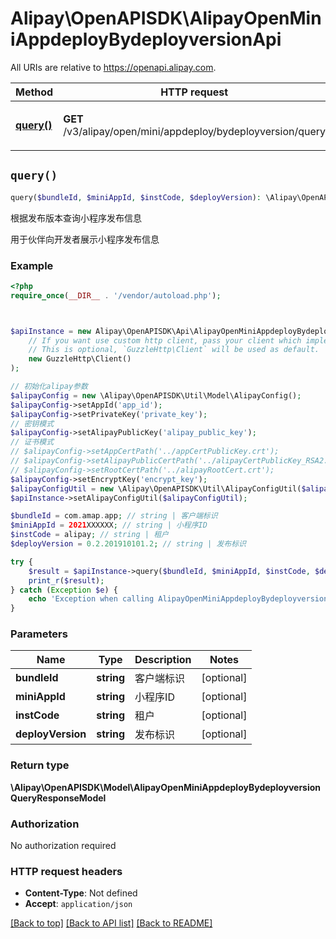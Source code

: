 # Alipay\OpenAPISDK\AlipayOpenMiniAppdeployBydeployversionApi

All URIs are relative to https://openapi.alipay.com.

Method | HTTP request | Description
------------- | ------------- | -------------
[**query()**](AlipayOpenMiniAppdeployBydeployversionApi.md#query) | **GET** /v3/alipay/open/mini/appdeploy/bydeployversion/query | 根据发布版本查询小程序发布信息


## `query()`

```php
query($bundleId, $miniAppId, $instCode, $deployVersion): \Alipay\OpenAPISDK\Model\AlipayOpenMiniAppdeployBydeployversionQueryResponseModel
```

根据发布版本查询小程序发布信息

用于伙伴向开发者展示小程序发布信息

### Example

```php
<?php
require_once(__DIR__ . '/vendor/autoload.php');



$apiInstance = new Alipay\OpenAPISDK\Api\AlipayOpenMiniAppdeployBydeployversionApi(
    // If you want use custom http client, pass your client which implements `GuzzleHttp\ClientInterface`.
    // This is optional, `GuzzleHttp\Client` will be used as default.
    new GuzzleHttp\Client()
);

// 初始化alipay参数
$alipayConfig = new \Alipay\OpenAPISDK\Util\Model\AlipayConfig();
$alipayConfig->setAppId('app_id');
$alipayConfig->setPrivateKey('private_key');
// 密钥模式
$alipayConfig->setAlipayPublicKey('alipay_public_key');
// 证书模式
// $alipayConfig->setAppCertPath('../appCertPublicKey.crt');
// $alipayConfig->setAlipayPublicCertPath('../alipayCertPublicKey_RSA2.crt');
// $alipayConfig->setRootCertPath('../alipayRootCert.crt');
$alipayConfig->setEncryptKey('encrypt_key');
$alipayConfigUtil = new \Alipay\OpenAPISDK\Util\AlipayConfigUtil($alipayConfig);
$apiInstance->setAlipayConfigUtil($alipayConfigUtil);

$bundleId = com.amap.app; // string | 客户端标识
$miniAppId = 2021XXXXXX; // string | 小程序ID
$instCode = alipay; // string | 租户
$deployVersion = 0.2.201910101.2; // string | 发布标识

try {
    $result = $apiInstance->query($bundleId, $miniAppId, $instCode, $deployVersion);
    print_r($result);
} catch (Exception $e) {
    echo 'Exception when calling AlipayOpenMiniAppdeployBydeployversionApi->query: ', $e->getMessage(), PHP_EOL;
}
```

### Parameters

Name | Type | Description  | Notes
------------- | ------------- | ------------- | -------------
 **bundleId** | **string**| 客户端标识 | [optional]
 **miniAppId** | **string**| 小程序ID | [optional]
 **instCode** | **string**| 租户 | [optional]
 **deployVersion** | **string**| 发布标识 | [optional]

### Return type

**\Alipay\OpenAPISDK\Model\AlipayOpenMiniAppdeployBydeployversionQueryResponseModel**

### Authorization

No authorization required

### HTTP request headers

- **Content-Type**: Not defined
- **Accept**: `application/json`

[[Back to top]](#) [[Back to API list]](../../README.md#api-endpoints)
[[Back to README]](../../README.md)
